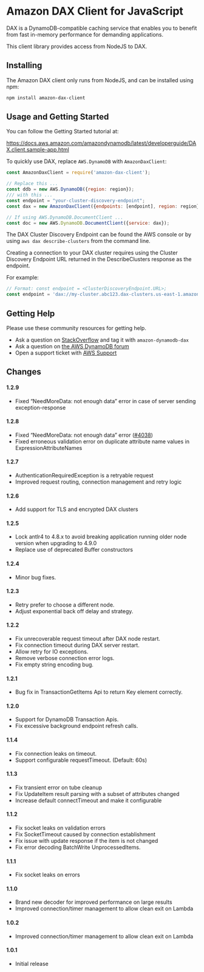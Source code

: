 # Amazon DAX Client for JavaScript

DAX is a DynamoDB-compatible caching service that enables you to benefit from fast in-memory performance for demanding applications.

This client library provides access from NodeJS to DAX.

## Installing
The Amazon DAX client only runs from NodeJS, and can be installed using npm:
```sh
npm install amazon-dax-client
```

## Usage and Getting Started
You can follow the Getting Started tutorial at:

https://docs.aws.amazon.com/amazondynamodb/latest/developerguide/DAX.client.sample-app.html

To quickly use DAX, replace `AWS.DynamoDB` with `AmazonDaxClient`:

```javascript
const AmazonDaxClient = require('amazon-dax-client');

// Replace this ...
const ddb = new AWS.DynamoDB({region: region});
/// with this ...
const endpoint = "your-cluster-discovery-endpoint";
const dax = new AmazonDaxClient({endpoints: [endpoint], region: region});

// If using AWS.DynamoDB.DocumentClient ...
const doc = new AWS.DynamoDB.DocumentClient({service: dax});
```

The DAX Cluster Discovery Endpoint can be found the AWS console or by using `aws dax describe-clusters` from the command line.

Creating a connection to your DAX cluster requires using the Cluster Discovery Endpoint URL returned in the DescribeClusters response as the endpoint.

For example:
```javascript
// Format: const endpoint = <ClusterDiscoveryEndpoint.URL>;
const endpoint = 'dax://my-cluster.abc123.dax-clusters.us-east-1.amazonaws.com';
```

## Getting Help
Please use these community resources for getting help.

 * Ask a question on [StackOverflow](https://stackoverflow.com/) and tag it with `amazon-dynamodb-dax`
 * Ask a question on [the AWS DynamoDB forum](https://forums.aws.amazon.com/forum.jspa?forumID=131&start=0)
 * Open a support ticket with [AWS Support](https://console.aws.amazon.com/support/home#/)


## Changes

#### 1.2.9
* Fixed “NeedMoreData: not enough data” error in case of server sending exception-response

#### 1.2.8
* Fixed “NeedMoreData: not enough data” error
  ([#4038](https://github.com/aws/aws-sdk-js/issues/4038))
* Fixed erroneous validation error on duplicate attribute name values in ExpressionAttributeNames

#### 1.2.7
* AuthenticationRequiredException is a retryable request
* Improved request routing, connection management and retry logic

#### 1.2.6
* Add support for TLS and encrypted DAX clusters

#### 1.2.5
* Lock antlr4 to 4.8.x to avoid breaking application running older node version when upgrading to 4.9.0
* Replace use of deprecated Buffer constructors

#### 1.2.4
* Minor bug fixes.

#### 1.2.3
* Retry prefer to choose a different node.
* Adjust exponential back off delay and strategy.

#### 1.2.2
* Fix unrecoverable request timeout after DAX node restart.
* Fix connection timeout during DAX server restart.
* Allow retry for IO exceptions.
* Remove verbose connection error logs.
* Fix empty string encoding bug.

#### 1.2.1
* Bug fix in TransactionGetItems Api to return Key element correctly.

#### 1.2.0
* Support for DynamoDB Transaction Apis.
* Fix excessive background endpoint refresh calls.

#### 1.1.4
* Fix connection leaks on timeout.
* Support configurable requestTimeout. (Default: 60s)

#### 1.1.3
* Fix transient error on tube cleanup
* Fix UpdateItem result parsing with a subset of attributes changed
* Increase default connectTimeout and make it configurable

#### 1.1.2
* Fix socket leaks on validation errors
* Fix SocketTimeout caused by connection establishment
* Fix issue with update response if the item is not changed
* Fix error decoding BatchWrite UnprocessedItems.

#### 1.1.1
* Fix socket leaks on errors

#### 1.1.0
* Brand new decoder for improved performance on large results
* Improved connection/timer management to allow clean exit on Lambda

#### 1.0.2
* Improved connection/timer management to allow clean exit on Lambda

#### 1.0.1
* Initial release
